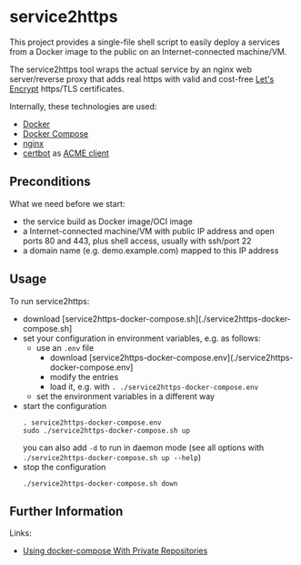 # service2https

This project provides a single-file shell script 
to easily deploy a services from a Docker image 
to the public on an Internet-connected machine/VM.

The service2https tool wraps the actual service
by an nginx web server/reverse proxy
that adds real https with valid and cost-free
[Let's Encrypt](https://letsencrypt.org/) https/TLS certificates.

Internally, these technologies are used:
* [Docker](https://www.docker.com/)
* [Docker Compose](https://docs.docker.com/compose/)
* [nginx](https://www.nginx.com/)
* [certbot](https://certbot.eff.org/) as [ACME client](https://letsencrypt.org/de/docs/client-options/)


Preconditions
-------------
What we need before we start:
* the service build as Docker image/OCI image
* a Internet-connected machine/VM with public IP address and open ports 80 and 443,
  plus shell access, usually with ssh/port 22
* a domain name (e.g. demo.example.com) mapped to this IP address


Usage
-----
To run service2https:
* download [service2https-docker-compose.sh](./service2https-docker-compose.sh]
* set your configuration in environment variables, e.g. as follows:
  * use an `.env` file
    * download [service2https-docker-compose.env](./service2https-docker-compose.env]
    * modify the entries
    * load it, e.g. with `. ./service2https-docker-compose.env`
  * set the environment variables in a different way
* start the configuration
    ```
    . service2https-docker-compose.env
    sudo ./service2https-docker-compose.sh up
    ```
  you can also add `-d` to run in daemon mode (see all options with `./service2https-docker-compose.sh up --help`)
* stop the configuration
    ```
    ./service2https-docker-compose.sh down
    ```


Further Information
-------------------
Links:
* [Using docker-compose With Private Repositories](https://www.baeldung.com/linux/docker-compose-private-repositories)


